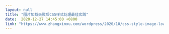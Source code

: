 ```yaml
---
layout: null
title: "图片加载失败后CSS样式处理最佳实践"
date:  2020-12-27 14:45:00 +0800
link: "https://www.zhangxinxu.com/wordpress/2020/10/css-style-image-load-fail/"
---
```

